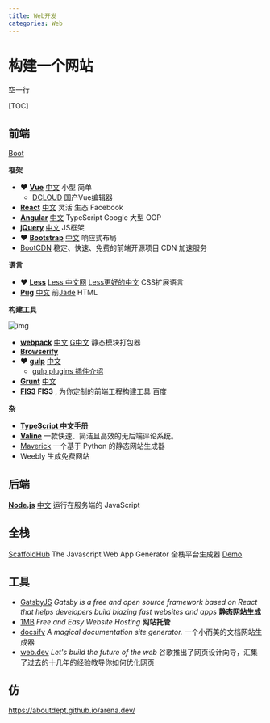 ```yaml
---
title: Web开发
categories: Web
---
```


# 构建一个网站

空一行

[TOC]



## 前端

[Boot](https://www.bootcss.com/)

**框架**

- ❤ [**Vue**](https://vuejs.org/) [中文](https://cn.vuejs.org/) 小型 简单
  - [DCLOUD](https://www.dcloud.io/) 国产Vue编辑器
- [**React**](https://reactjs.org/) [中文](https://zh-hans.reactjs.org/) 灵活 生态 Facebook
- [**Angular**](https://angular.io/) [中文](https://angular.cn/) TypeScript Google 大型 OOP
- **[jQuery](https://jquery.com/)** [中文](http://jquery.cuishifeng.cn/) JS框架
- ❤ [**Bootstrap**](https://getbootstrap.com/) [中文](https://www.bootcss.com/) 响应式布局
- [BootCDN](https://www.bootcdn.cn/) 稳定、快速、免费的前端开源项目 CDN 加速服务

**语言**

- ❤ [**Less**](http://lesscss.org/) [Less 中文网](http://lesscss.cn/) [Less更好的中文](https://less.bootcss.com/) CSS扩展语言
- [**Pug**](https://pugjs.org) [中文](https://pugjs.org/zh-cn/api/getting-started.html) 前[Jade](http://jade-lang.com/) HTML

**构建工具**

![img](https://pic1.zhimg.com/80/v2-ae9253e557d902369b1beaed998061cb_720w.jpg)

- [**webpack**](https://webpack.js.org/) [中文](https://webpack.docschina.org/) [G中文](https://www.webpackjs.com/) 静态模块打包器
- [**Browserify**](http://browserify.org/) 
- ❤ [**gulp**](https://gulpjs.com/) [中文](https://www.gulpjs.com.cn/) 
  - [gulp plugins 插件介绍](https://colobu.com/2014/11/17/gulp-plugins-introduction/)
- [**Grunt**](https://gruntjs.com/) [中文](https://www.gruntjs.net/) 
- [**FIS3**](http://fis.baidu.com/) **FIS3** , 为你定制的前端工程构建工具 百度

**杂**

- [**TypeScript 中文手册**](https://typescript.bootcss.com/)
- [**Valine**](https://valine.js.org/) 一款快速、简洁且高效的无后端评论系统。
- [Maverick](https://github.com/AlanDecode/Maverick) 一个基于 Python 的静态网站生成器
- Weebly 生成免费网站



## 后端

[**Node.js**](https://nodejs.org/) [中文](https://nodejs.org/zh-cn/) 运行在服务端的 JavaScript



## 全栈

[ScaffoldHub](https://scaffoldhub.io/) The Javascript Web App Generator 全栈平台生成器 [Demo](https://react-antd-demo.firebaseapp.com/auth/signin)



## 工具

- [GatsbyJS](https://www.gatsbyjs.org/) *Gatsby is a free and open source framework based on React that helps developers build blazing fast websites and apps* **静态网站生成**
- [1MB](https://1mb.site/) *Free and Easy Website Hosting* **网站托管**
- [docsify](https://docsify.js.org/) *A magical documentation site generator.* 一个小而美的文档网站生成器
- [web.dev](https://web.dev/) *Let's build the future of the web* 谷歌推出了网页设计向导，汇集了过去的十几年的经验教导你如何优化网页

## 仿

https://aboutdept.github.io/arena.dev/
